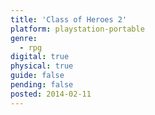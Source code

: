 ```yaml
---
title: 'Class of Heroes 2'
platform: playstation-portable
genre:
  - rpg
digital: true
physical: true
guide: false
pending: false
posted: 2014-02-11
---
```

